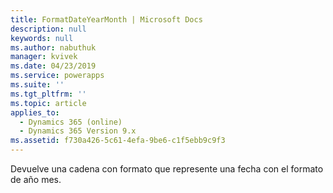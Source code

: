 ```yaml
---
title: FormatDateYearMonth | Microsoft Docs
description: null
keywords: null
ms.author: nabuthuk
manager: kvivek
ms.date: 04/23/2019
ms.service: powerapps
ms.suite: ''
ms.tgt_pltfrm: ''
ms.topic: article
applies_to:
  - Dynamics 365 (online)
  - Dynamics 365 Version 9.x
ms.assetid: f730a426-5c61-4efa-9be6-c1f5ebb9c9f3
---
```


Devuelve una cadena con formato que represente una fecha con el formato de año mes.
